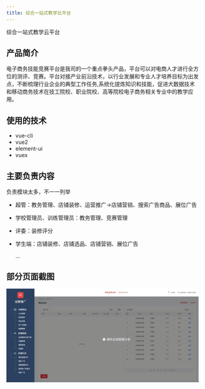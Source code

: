 ```yaml
---
title: 综合一站式教学云平台
---
```


[//]: # ([综合一站式教学云平台]&#40;https://yun.yikeos.com/&#41;)
综合一站式教学云平台

## 产品简介
电子商务技能竞赛平台是我司的一个重点拳头产品，平台可以对电商人才进行全方位的测评、竞赛。平台对接产业前沿技术，以行业发展和专业人才培养目标为出发点，不断梳理行业企业的典型工作任务,系统化提炼知识和技能，促进大数据技术和移动商务技术在技工院校、职业院校、高等院校电子商务相关专业中的教学应用。

## 使用的技术
- vue-cli
- vue2
- element-ui
- vuex

## 主要负责内容
负责模块太多，不一一列举
- 超管：教务管理、店铺装修、运营推广->店铺营销、搜索广告商品、展位广告
- 学校管理员、训练管理员：教务管理、竞赛管理
- 评委：装修评分
- 学生端：店铺装修、店铺选品、店铺营销、展位广告

  ...

## 部分页面截图

![An image](../../images/match.gif)
